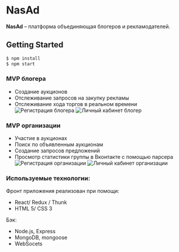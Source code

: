 # NasAd
**NasAd** – платформа объединяющая блогеров и рекламодателей.

## Getting Started
```sh
$ npm install  
$ npm start
```

### MVP блогера
  + Создание аукционов 
  + Отслеживание запросов на закупку рекламы
  + Отслеживание хода торгов в реальном времени
  ![Регистрация блогера](screenshot.png)
  ![Личный кабинет блогер](screenshot.png)
  
 ### MVP организации
  + Участие в аукционах
  + Поиск по объявленным аукционам
  + Создание запросов предложений
  + Просмотр статистики группы в Вконтакте с помощью парсера
  ![Регистрация организации](screenshot.png)
  ![Личный кабинет организации](screenshot.png)
  
### Используемые технологии:
Фронт приложения реализован при помощи:

* React/ Redux / Thunk
* HTML 5/ CSS 3

Бэк:

* Node.js, Express
* MongoDB, mongoose
* WebSocets


